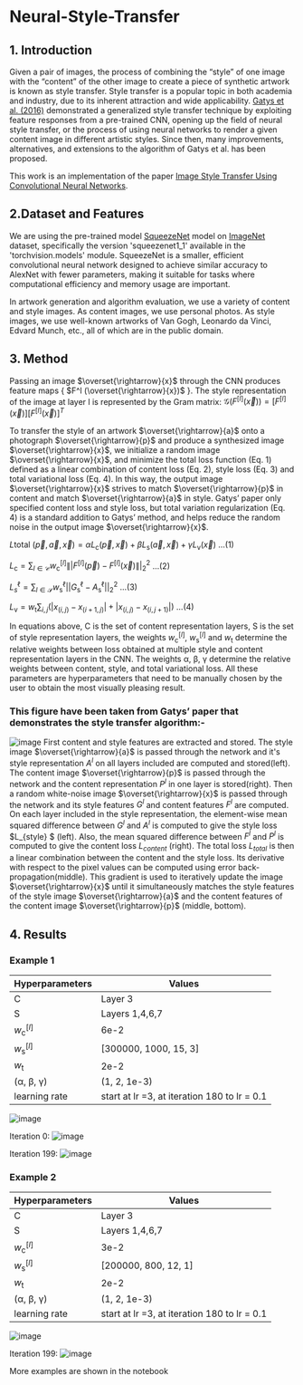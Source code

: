 # Neural-Style-Transfer

## 1. Introduction
Given a pair of images, the process of combining the “style”
of one image with the “content” of the other image to create
a piece of synthetic artwork is known as style transfer. Style
transfer is a popular topic in both academia and industry, due
to its inherent attraction and wide applicability. [Gatys et al.
(2016)](https://openaccess.thecvf.com/content_cvpr_2016/papers/Gatys_Image_Style_Transfer_CVPR_2016_paper.pdf)
demonstrated a generalized style transfer technique
by exploiting feature responses from a pre-trained CNN,
opening up the field of neural style transfer, or the process
of using neural networks to render a given content image
in different artistic styles. Since then, many improvements,
alternatives, and extensions to the algorithm of Gatys et al.
has been proposed.

This work is an implementation of the paper [Image Style Transfer Using Convolutional Neural Networks](https://openaccess.thecvf.com/content_cvpr_2016/papers/Gatys_Image_Style_Transfer_CVPR_2016_paper.pdf).

## 2.Dataset and Features
We are using the pre-trained model [SqueezeNet](https://arxiv.org/abs/1602.07360) model on [ImageNet](https://www.image-net.org/) dataset, specifically the version 'squeezenet1_1' available in the 'torchvision.models' module. SqueezeNet is a smaller, efficient convolutional neural network designed to achieve similar accuracy to AlexNet with fewer parameters, making it suitable for tasks where computational efficiency and memory usage are important.

In artwork generation and algorithm evaluation, we use a
variety of content and style images. As content images, we
use personal photos. As style images, we use well-known artworks
of Van Gogh, Leonardo da Vinci, Edvard Munch, etc., all of which are in the public domain.


## 3. Method
Passing an image $\overset{\rightarrow}{x}$ through the CNN produces feature maps
{ $F^l (\overset{\rightarrow}{x})$ }. The style representation of the image at layer l
is represented by the Gram matrix:
$\mathcal{G}\left(F^{[l]}(\vec{x})\right)=\left[F^{[l]}(\vec{x})\right]\left[F^{[l]}(\vec{x})\right]^T$

To transfer the style of an artwork $\overset{\rightarrow}{a}$ onto a photograph $\overset{\rightarrow}{p}$
and produce a synthesized image $\overset{\rightarrow}{x}$, we initialize a random
image $\overset{\rightarrow}{x}$, and minimize the total loss function (Eq. 1) defined
as a linear combination of content loss (Eq. 2), style loss
(Eq. 3) and total variational loss (Eq. 4). In this way, the
output image $\overset{\rightarrow}{x}$ strives to match $\overset{\rightarrow}{p}$ in content and match $\overset{\rightarrow}{a}$
in style. Gatys’ paper only specified content loss and style
loss, but total variation regularization (Eq. 4) is a standard
addition to Gatys’ method, and helps reduce the random
noise in the output image $\overset{\rightarrow}{x}$.

$L{\text{total }} (\vec{p}, \vec{a}, \vec{x}) =\alpha L_{\mathrm{c}}(\vec{p}, \vec{x}) +\beta L_{\mathrm{s}}(\vec{a}, \vec{x})+\gamma L_{\mathrm{v}}(\vec{x})$  ...(1)

$L_{\mathrm{c}}=\sum_{l \in \mathcal{C}}w_{\mathrm{c}}^{[l]}\left\||F^{[l]}(\vec{p})-F^{[l]}(\vec{x})\right\||_2^2$ ...(2)

$L_s^\ell =  \sum_{l \in \mathcal{S}}w_{\mathrm{s}}^\ell\left||G_{\mathrm{s}}^\ell - A_{\mathrm{s}}^\ell\right||_2^2$  ...(3)

$L_{\mathrm{v}}=w_{\mathrm{t}}\sum_{i, j}\left(\left|x_{(i, j)}-x_{(i+1, j)}\right|+\left|x_{(i, j)}-x_{(i, j+1)}\right|\right)$ ...(4)

In equations above, $\mathrm{C}$ is the set of content representation
layers, $\mathrm{S}$ is the set of style representation layers, the weights $w_{\mathrm{c}}^{[l]}$, $w_{\mathrm{s}}^{[l]}$ and $w_{\mathrm{t}}$
determine the relative weights between loss obtained at multiple style and content representation
layers in the CNN. The weights α, β, γ determine the relative weights between content, style, and total variational
loss. All these parameters are hyperparameters that need to
be manually chosen by the user to obtain the most visually
pleasing result.

### This figure have been taken from Gatys’ paper that demonstrates the style transfer algorithm:-
![image](https://github.com/Sohini1911/Neural-Style-Transfer/assets/134104045/8c0a1dd1-0484-4afa-b88f-7851427eebc6)
 First content and style features are extracted and stored. The style image $\overset{\rightarrow}{a}$ is passed through the network
 and it's style representation $A^l$ on all layers included are computed and stored(left). The content image $\overset{\rightarrow}{p}$ is passed through the network
 and the content representation $P^l$ in one layer is stored(right). Then a random white-noise image $\overset{\rightarrow}{x}$ is passed through the network and its
 style features $G^l$ and content features $F^l$ are computed. On each layer included in the style representation, the element-wise mean squared
 difference between $G^l$ and $A^l$ is computed to give the style loss $L_{style} $ (left). Also, the mean squared difference between $F^l$ and $P^l$ is
 computed to give the content loss $L_{content}$ (right). The total loss $L_{total}$ is then a linear combination between the content and the style loss.
 Its derivative with respect to the pixel values can be computed using error back-propagation(middle). This gradient is used to iteratively
 update the image $\overset{\rightarrow}{x}$ until it simultaneously matches the style features of the style image $\overset{\rightarrow}{a}$ and
 the content features of the content image $\overset{\rightarrow}{p}$
 (middle, bottom).

## 4. Results

### Example 1
| Hyperparameters | Values|
| --- | --- |
| $\mathrm{C}$ | Layer 3 |
| $\mathrm{S}$ | Layers 1,4,6,7 |
| $w_{\mathrm{c}}^{[l]}$ | 6e-2 |
| $w_{\mathrm{s}}^{[l]}$ | [300000, 1000, 15, 3] |
| $w_{\mathrm{t}}$| 2e-2 |
|(α, β, γ) | (1, 2, 1e-3)|
|learning rate| start at lr =3, at iteration 180 to lr = 0.1|

![image](https://github.com/Sohini1911/Neural-Style-Transfer/assets/134104045/1bbef331-a8ca-442f-88eb-c6b46ce712aa)

Iteration 0:
![image](https://github.com/Sohini1911/Neural-Style-Transfer/assets/134104045/51c65945-6a71-4ae3-bee2-4cc9017bcd9e)

Iteration 199: 
![image](https://github.com/Sohini1911/Neural-Style-Transfer/assets/134104045/ece60898-758e-4aae-b77d-5f5078a05eb8)

### Example 2
| Hyperparameters | Values|
| --- | --- |
| $\mathrm{C}$ | Layer 3 |
| $\mathrm{S}$ | Layers 1,4,6,7 |
| $w_{\mathrm{c}}^{[l]}$ | 3e-2 |
| $w_{\mathrm{s}}^{[l]}$ | [200000, 800, 12, 1] |
| $w_{\mathrm{t}}$| 2e-2 |
|(α, β, γ) | (1, 2, 1e-3)|
|learning rate| start at lr =3, at iteration 180 to lr = 0.1|

![image](https://github.com/Sohini1911/Neural-Style-Transfer/assets/134104045/23d68568-0053-4dec-83c7-c14f120c272a)

Iteration 199: 
![image](https://github.com/Sohini1911/Neural-Style-Transfer/assets/134104045/05bfea2f-b4aa-4096-b158-3ea33352436d)

More examples are shown in the notebook
